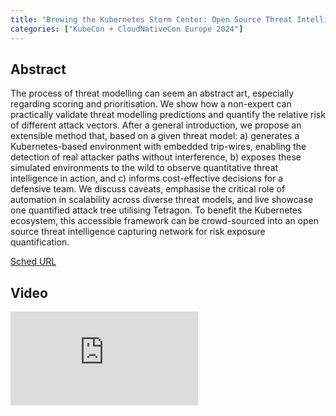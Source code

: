 ```yaml
---
title: "Brewing the Kubernetes Storm Center: Open Source Threat Intelligence for the Cloud Native Ecosystem - Constanze Roedig, Technische Universität Wien & James Callaghan, ControlPlane"
categories: ["KubeCon + CloudNativeCon Europe 2024"]
---
```


## Abstract

The process of threat modelling can seem an abstract art, especially regarding scoring and prioritisation. We show how a non-expert can practically validate threat modelling predictions and quantify the relative risk of different attack vectors. After a general introduction, we propose an extensible method that, based on a given threat model: a) generates a Kubernetes-based environment with embedded trip-wires, enabling the detection of real attacker paths without interference, b) exposes these simulated environments to the wild to observe quantitative threat intelligence in action, and c) informs cost-effective decisions for a defensive team. We discuss caveats, emphasise the critical role of automation in scalability across diverse threat models, and live showcase one quantified attack tree utilising Tetragon. To benefit the Kubernetes ecosystem, this accessible framework can be crowd-sourced into an open source threat intelligence capturing network for risk exposure quantification.

[Sched URL](https://kccnceu2024.sched.com/event/ebba3a1055f10170f647811220cc7601)

## Video

<iframe src="https://www.youtube.com/embed/YDIW2CY8WPI" frameborder="0" allow="accelerometer; autoplay; encrypted-media; gyroscope; picture-in-picture" allowfullscreen></iframe>
